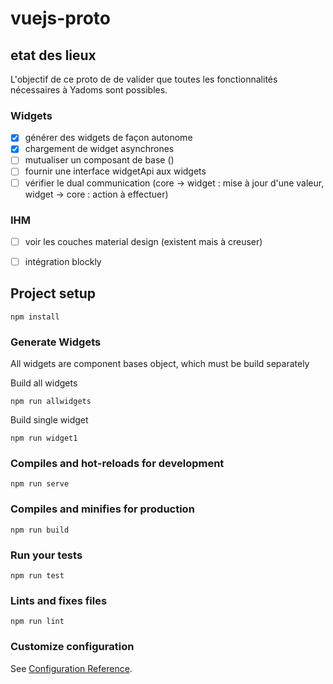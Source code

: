 # vuejs-proto

## etat des lieux

L'objectif de ce proto de de valider que toutes les fonctionnalités nécessaires à Yadoms sont possibles.

### Widgets
- [X] générer des widgets de façon autonome
- [X] chargement de widget asynchrones
- [ ] mutualiser un composant de base ()
- [ ] fournir une interface widgetApi aux widgets
- [ ] vérifier le dual communication (core -> widget : mise à jour d'une valeur, widget -> core : action à effectuer)

### IHM
- [ ] voir les couches material design (existent mais à creuser)
- [ ] intégration blockly



## Project setup
```
npm install
```

### Generate Widgets

All widgets are component bases object, which must be build separately

Build all widgets
```
npm run allwidgets
```

Build single widget
```
npm run widget1
```


### Compiles and hot-reloads for development
```
npm run serve
```

### Compiles and minifies for production
```
npm run build
```

### Run your tests
```
npm run test
```

### Lints and fixes files
```
npm run lint
```

### Customize configuration
See [Configuration Reference](https://cli.vuejs.org/config/).
